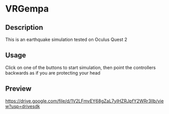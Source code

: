 # VRGempa

## Description
This is an earthquake simulation tested on Oculus Quest 2

## Usage
Click on one of the buttons to start simulation, then point the controllers backwards as if you are protecting your head

## Preview
https://drive.google.com/file/d/1V2LFmvEY68gZaL7yIHZRJpfY2WRr3llb/view?usp=drivesdk
